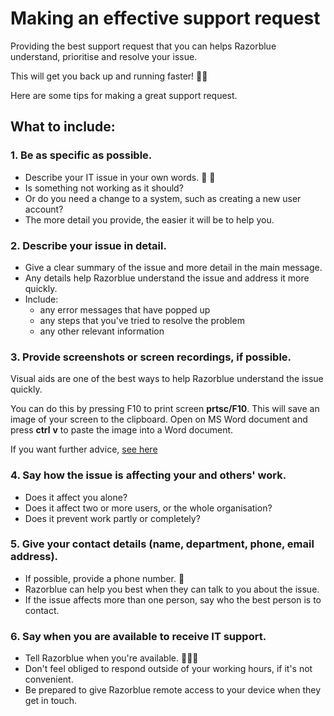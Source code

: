 # Making an effective support request

Providing the best support request that you can helps Razorblue understand, prioritise and resolve your issue.

This will get you back up and running faster! 🏃‍♂️

Here are some tips for making a great support request.

## What to include:

### 1. Be as specific as possible.
- Describe your IT issue in your own words. 🤔 💭
- Is something not working as it should?
- Or do you need a change to a system, such as creating a new user account?
- The more detail you provide, the easier it will be to help you.

### 2. Describe your issue in detail.
- Give a clear summary of the issue and more detail in the main message.
- Any details help Razorblue understand the issue and address it more quickly.
- Include:
	- any error messages that have popped up
	- any steps that you've tried to resolve the problem
	- any other relevant information

### 3. Provide screenshots or screen recordings, if possible.
Visual aids are one of the best ways to help Razorblue understand the issue quickly.

You can do this by pressing F10 to print screen **prtsc/F10**. This will save an image of your screen to the clipboard. Open on MS Word document and press **ctrl** **v** to paste the image into a Word document.

If you want further advice, [see here](https://surfacetip.com/screenshot-on-surface-laptop-2/)

### 4. Say how the issue is affecting your and others' work.
- Does it affect you alone?
- Does it affect two or more users, or the whole organisation?
- Does it prevent work partly or completely?

### 5. Give your contact details (name, department, phone, email address).
- If possible, provide a phone number. 📲
- Razorblue can help you best when they can talk to you about the issue.
- If the issue affects more than one person, say who the best person is to contact.

### 6. Say when you are available to receive IT support.
- Tell Razorblue when you're available. 💁🏾‍♂️
- Don't feel obliged to respond outside of your working hours, if it's not convenient.
- Be prepared to give Razorblue remote access to your device when they get in touch.